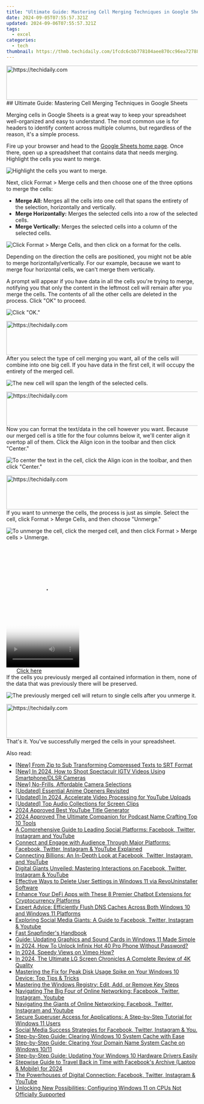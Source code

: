 ```yaml
---
title: "Ultimate Guide: Mastering Cell Merging Techniques in Google Sheets"
date: 2024-09-05T07:55:57.321Z
updated: 2024-09-06T07:55:57.321Z
tags:
  - excel
categories:
  - tech
thumbnail: https://thmb.techidaily.com/1fcdc6cbb778104aee870cc96ea727883cbb745be14bb05420507854521a636d.jpg
---
```


<!-- affiliate ads begin -->
<a href="https://aligracehair.sjv.io/c/5597632/1886048/19272" target="_top" id="1886048">
  <img src="//a.impactradius-go.com/display-ad/19272-1886048" border="0" alt="https://techidaily.com" width="728" height="90"/>
</a>
<img height="0" width="0" src="https://aligracehair.sjv.io/i/5597632/1886048/19272" style="position:absolute;visibility:hidden;" border="0" />
<!-- affiliate ads end -->
## Ultimate Guide: Mastering Cell Merging Techniques in Google Sheets

Merging cells in Google Sheets is a great way to keep your spreadsheet well-organized and easy to understand. The most common use is for headers to identify content across multiple columns, but regardless of the reason, it's a simple process.

 Fire up your browser and head to the [Google Sheets home page](https://docs.google.com/spreadsheets/). Once there, open up a spreadsheet that contains data that needs merging. Highlight the cells you want to merge.

![Highlight the cells you want to merge.](https://static1.howtogeekimages.com/wordpress/wp-content/uploads/2019/10/2019-10-28_10h47_00.png) 

 Next, click Format > Merge cells and then choose one of the three options to merge the cells:

* **Merge All:** Merges all the cells into one cell that spans the entirety of the selection, horizontally and vertically.
* **Merge Horizontally:** Merges the selected cells into a row of the selected cells.
* **Merge Vertically:** Merges the selected cells into a column of the selected cells.

![Click Format &gt; Merge Cells, and then click on a format for the cells.](https://static1.howtogeekimages.com/wordpress/wp-content/uploads/2019/10/2019-10-28_10h48_11.png) 

 Depending on the direction the cells are positioned, you might not be able to merge horizontally/vertically. For our example, because we want to merge four horizontal cells, we can't merge them vertically.

 A prompt will appear if you have data in all the cells you're trying to merge, notifying you that only the content in the leftmost cell will remain after you merge the cells. The contents of all the other cells are deleted in the process. Click "OK" to proceed.

![Click &quot;OK.&quot;](https://static1.howtogeekimages.com/wordpress/wp-content/uploads/2019/10/2019-10-28_10h58_02.png) 

<!-- affiliate ads begin -->
<a href="https://appsumo.8odi.net/c/5597632/2118306/7443" target="_top" id="2118306">
  <img src="//a.impactradius-go.com/display-ad/7443-2118306" border="0" alt="https://techidaily.com" width="728" height="90"/>
</a>
<img height="0" width="0" src="https://appsumo.8odi.net/i/5597632/2118306/7443" style="position:absolute;visibility:hidden;" border="0" />
<!-- affiliate ads end -->
 After you select the type of cell merging you want, all of the cells will combine into one big cell. If you have data in the first cell, it will occupy the entirety of the merged cell.

![The new cell will span the length of the selected cells.](https://static1.howtogeekimages.com/wordpress/wp-content/uploads/2019/10/2019-10-28_10h55_22.png) 

<!-- affiliate ads begin -->
<a href="https://aligracehair.sjv.io/c/5597632/1948937/19272" target="_top" id="1948937">
  <img src="//a.impactradius-go.com/display-ad/19272-1948937" border="0" alt="https://techidaily.com" width="728" height="90"/>
</a>
<img height="0" width="0" src="https://aligracehair.sjv.io/i/5597632/1948937/19272" style="position:absolute;visibility:hidden;" border="0" />
<!-- affiliate ads end -->
 Now you can format the text/data in the cell however you want. Because our merged cell is a title for the four columns below it, we'll center align it overtop all of them. Click the Align icon in the toolbar and then click "Center."

![To center the text in the cell, click the Align icon in the toolbar, and then click &quot;Center.&quot;](https://static1.howtogeekimages.com/wordpress/wp-content/uploads/2019/10/2019-10-28_11h08_18.png) 

<!-- affiliate ads begin -->
<a href="https://appsumo.8odi.net/c/5597632/2037475/7443" target="_top" id="2037475">
  <img src="//a.impactradius-go.com/display-ad/7443-2037475" border="0" alt="https://techidaily.com" width="728" height="90"/>
</a>
<img height="0" width="0" src="https://appsumo.8odi.net/i/5597632/2037475/7443" style="position:absolute;visibility:hidden;" border="0" />
<!-- affiliate ads end -->
 If you want to unmerge the cells, the process is just as simple. Select the cell, click Format > Merge Cells, and then choose "Unmerge."

![To unmerge the cell, click the merged cell, and then click Format &gt; Merge cells &gt; Unmerge.](https://static1.howtogeekimages.com/wordpress/wp-content/uploads/2019/10/2019-10-28_11h18_56.png) 

<!-- affiliate ads begin -->
<span id="1702748">
					<video width="192" height="320" style="cursor:pointer"
           poster="//a.impactradius-go.com/display-clicktoplayimage/1702748.png"
           onclick="if(!this.playClicked){this.play();this.setAttribute('controls',true);this.playClicked=true;}">
	   <source src="//a.impactradius-go.com/display-ad/18544-1702748">
	   <img src="//a.impactradius-go.com/display-clicktoplayimage/1702748.png" style="border: none; height: 100%; width: 100%; object-fit: contain">
	</video>
	<div style="width:120px;text-align:center"><a href="javascript:window.open(decodeURIComponent('https%3A%2F%2Ftwopages.pxf.io%2Fc%2F5597632%2F1702748%2F18544'), '_blank');void(0);">Click here</a></div>
</span>
<img height="0" width="0" src="https://imp.pxf.io/i/5597632/1702748/18544" style="position:absolute;visibility:hidden;" border="0" />
<!-- affiliate ads end -->
 If the cells you previously merged all contained information in them, none of the data that was previously there will be preserved.

![The previously merged cell will return to single cells after you unmerge it.](https://static1.howtogeekimages.com/wordpress/wp-content/uploads/2019/10/2019-10-28_11h22_06.png) 

<!-- affiliate ads begin -->
<a href="https://imp.i357552.net/c/5597632/947750/11832" target="_top" id="947750">
  <img src="//a.impactradius-go.com/display-ad/11832-947750" border="0" alt="https://techidaily.com" width="728" height="90"/>
</a>
<img height="0" width="0" src="https://imp.i357552.net/i/5597632/947750/11832" style="position:absolute;visibility:hidden;" border="0" />
<!-- affiliate ads end -->
 That's it. You've successfully merged the cells in your spreadsheet.

<ins class="adsbygoogle"
     style="display:block"
     data-ad-format="autorelaxed"
     data-ad-client="ca-pub-7571918770474297"
     data-ad-slot="1223367746"></ins>



<ins class="adsbygoogle"
     style="display:block"
     data-ad-client="ca-pub-7571918770474297"
     data-ad-slot="8358498916"
     data-ad-format="auto"
     data-full-width-responsive="true"></ins>

<span class="atpl-alsoreadstyle">Also read:</span>
<div><ul>
<li><a href="https://some-techniques.techidaily.com/new-from-zip-to-sub-transforming-compressed-texts-to-srt-format/"><u>[New] From Zip to Sub  Transforming Compressed Texts to SRT Format</u></a></li>
<li><a href="https://instagram-clips.techidaily.com/new-in-2024-how-to-shoot-spectaculr-igtv-videos-using-smartphonedlsr-cameras/"><u>[New] In 2024, How to Shoot Spectaculr IGTV Videos Using Smartphone/DLSR Cameras</u></a></li>
<li><a href="https://extra-support.techidaily.com/new-no-frills-affordable-camera-selections/"><u>[New] No-Frills, Affordable Camera Selections</u></a></li>
<li><a href="https://fox-boxes.techidaily.com/updated-essential-anime-openers-revisited/"><u>[Updated] Essential Anime Openers Revisited</u></a></li>
<li><a href="https://facebook-video-footage.techidaily.com/updated-in-2024-accelerate-video-processing-for-youtube-uploads/"><u>[Updated] In 2024, Accelerate Video Processing for YouTube Uploads</u></a></li>
<li><a href="https://some-skills.techidaily.com/updated-top-audio-collections-for-screen-clips/"><u>[Updated] Top Audio Collections for Screen Clips</u></a></li>
<li><a href="https://extra-hints.techidaily.com/2024-approved-best-youtube-title-generator/"><u>2024 Approved  Best YouTube Title Generator</u></a></li>
<li><a href="https://some-guidance.techidaily.com/2024-approved-the-ultimate-companion-for-podcast-name-crafting-top-10-tools/"><u>2024 Approved  The Ultimate Companion for Podcast Name Crafting  Top 10 Tools</u></a></li>
<li><a href="https://win-forum.techidaily.com/a-comprehensive-guide-to-leading-social-platforms-facebook-twitter-instagram-and-youtube/"><u>A Comprehensive Guide to Leading Social Platforms: Facebook, Twitter, Instagram and YouTube</u></a></li>
<li><a href="https://win-forum.techidaily.com/connect-and-engage-with-audience-through-major-platforms-facebook-twitter-instagram-and-youtube-explained/"><u>Connect and Engage with Audience Through Major Platforms: Facebook, Twitter, Instagram & YouTube Explained</u></a></li>
<li><a href="https://win-forum.techidaily.com/connecting-billions-an-in-depth-look-at-facebook-twitter-instagram-and-youtube/"><u>Connecting Billions: An In-Depth Look at Facebook, Twitter, Instagram, and YouTube</u></a></li>
<li><a href="https://win-forum.techidaily.com/digital-giants-unveiled-mastering-interactions-on-facebook-twitter-instagram-and-youtube/"><u>Digital Giants Unveiled: Mastering Interactions on Facebook, Twitter, Instagram & YouTube</u></a></li>
<li><a href="https://win-forum.techidaily.com/effective-ways-to-delete-user-settings-in-windows-11-via-revouninstaller-software/"><u>Effective Ways to Delete User Settings in Windows 11 via RevoUninstaller Software</u></a></li>
<li><a href="https://tech-hub.techidaily.com/enhance-your-defi-apps-with-these-8-premier-chatbot-extensions-for-cryptocurrency-platforms/"><u>Enhance Your DeFi Apps with These 8 Premier Chatbot Extensions for Cryptocurrency Platforms</u></a></li>
<li><a href="https://win-forum.techidaily.com/expert-advice-efficiently-flush-dns-caches-across-both-windows-10-and-windows-11-platforms/"><u>Expert Advice: Efficiently Flush DNS Caches Across Both Windows 10 and Windows 11 Platforms</u></a></li>
<li><a href="https://win-forum.techidaily.com/exploring-social-media-giants-a-guide-to-facebook-twitter-instagram-and-youtube/"><u>Exploring Social Media Giants: A Guide to Facebook, Twitter, Instagram & Youtube</u></a></li>
<li><a href="https://tiktok-video-recordings.techidaily.com/fast-snapfinders-handbook/"><u>Fast Snapfinder's Handbook</u></a></li>
<li><a href="https://win-forum.techidaily.com/guide-updating-graphics-and-sound-cards-in-windows-11-made-simple/"><u>Guide: Updating Graphics and Sound Cards in Windows 11 Made Simple</u></a></li>
<li><a href="https://unlock-android.techidaily.com/in-2024-how-to-unlock-infinix-hot-40-pro-phone-without-password-by-drfone-android/"><u>In 2024, How To Unlock Infinix Hot 40 Pro Phone Without Password?</u></a></li>
<li><a href="https://vimeo-videos.techidaily.com/in-2024-speedy-views-on-vimeo-how/"><u>In 2024, Speedy Views on Vimeo  How?</u></a></li>
<li><a href="https://some-guidance.techidaily.com/in-2024-the-ultimate-lg-screen-chronicles-a-complete-review-of-4k-quality/"><u>In 2024, The Ultimate LG Screen Chronicles  A Complete Review of 4K Quality</u></a></li>
<li><a href="https://win-forum.techidaily.com/mastering-the-fix-for-peak-disk-usage-spike-on-your-windows-10-device-top-tips-and-tricks/"><u>Mastering the Fix for Peak Disk Usage Spike on Your Windows 10 Device: Top Tips & Tricks</u></a></li>
<li><a href="https://win-forum.techidaily.com/mastering-the-windows-registry-edit-add-or-remove-key-steps/"><u>Mastering the Windows Registry: Edit, Add, or Remove Key Steps</u></a></li>
<li><a href="https://win-forum.techidaily.com/navigating-the-big-four-of-online-networking-facebook-twitter-instagram-youtube/"><u>Navigating The Big Four of Online Networking: Facebook, Twitter, Instagram, Youtube</u></a></li>
<li><a href="https://win-forum.techidaily.com/navigating-the-giants-of-online-networking-facebook-twitter-instagram-and-youtube/"><u>Navigating the Giants of Online Networking: Facebook, Twitter, Instagram and Youtube</u></a></li>
<li><a href="https://win-forum.techidaily.com/secure-superuser-access-for-applications-a-step-by-step-tutorial-for-windows-11-users/"><u>Secure Superuser Access for Applications: A Step-by-Step Tutorial for Windows 11 Users</u></a></li>
<li><a href="https://win-forum.techidaily.com/1722915274991-social-media-success-strategies-for-facebook-twitter-instagram-and-you/"><u>Social Media Success Strategies for Facebook, Twitter, Instagram & You.</u></a></li>
<li><a href="https://win-forum.techidaily.com/step-by-step-guide-clearing-windows-10-system-cache-with-ease/"><u>Step-by-Step Guide: Clearing Windows 10 System Cache with Ease</u></a></li>
<li><a href="https://win-forum.techidaily.com/step-by-step-guide-clearing-your-domain-name-system-cache-on-windows-1011/"><u>Step-by-Step Guide: Clearing Your Domain Name System Cache on Windows 10/11</u></a></li>
<li><a href="https://win-forum.techidaily.com/step-by-step-guide-updating-your-windows-10-hardware-drivers-easily/"><u>Step-by-Step Guide: Updating Your Windows 10 Hardware Drivers Easily</u></a></li>
<li><a href="https://facebook-video-files.techidaily.com/stepwise-guide-to-travel-back-in-time-with-facebooks-archive-laptop-and-mobile-for-2024/"><u>Stepwise Guide to Travel Back in Time with Facebook's Archive (Laptop & Mobile) for 2024</u></a></li>
<li><a href="https://win-forum.techidaily.com/the-powerhouses-of-digital-connection-facebook-twitter-instagram-and-youtube/"><u>The Powerhouses of Digital Connection: Facebook, Twitter, Instagram & YouTube</u></a></li>
<li><a href="https://win-forum.techidaily.com/unlocking-new-possibilities-configuring-windows-11-on-cpus-not-officially-supported/"><u>Unlocking New Possibilities: Configuring Windows 11 on CPUs Not Officially Supported</u></a></li>
</ul></div>
